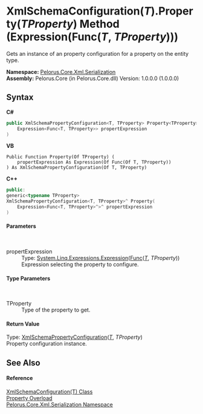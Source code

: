 # XmlSchemaConfiguration(*T*).Property(*TProperty*) Method (Expression(Func(*T*, *TProperty*)))
 

Gets an instance of an property configuration for a property on the entity type.

**Namespace:**&nbsp;<a href="9052B9D6">Pelorus.Core.Xml.Serialization</a><br />**Assembly:**&nbsp;Pelorus.Core (in Pelorus.Core.dll) Version: 1.0.0.0 (1.0.0.0)

## Syntax

**C#**<br />
``` C#
public XmlSchemaPropertyConfiguration<T, TProperty> Property<TProperty>(
	Expression<Func<T, TProperty>> propertExpression
)

```

**VB**<br />
``` VB
Public Function Property(Of TProperty) ( 
	propertExpression As Expression(Of Func(Of T, TProperty))
) As XmlSchemaPropertyConfiguration(Of T, TProperty)
```

**C++**<br />
``` C++
public:
generic<typename TProperty>
XmlSchemaPropertyConfiguration<T, TProperty>^ Property(
	Expression<Func<T, TProperty>^>^ propertExpression
)
```


#### Parameters
&nbsp;<dl><dt>propertExpression</dt><dd>Type: <a href="http://msdn2.microsoft.com/en-us/library/bb335710" target="_blank">System.Linq.Expressions.Expression</a>(<a href="http://msdn2.microsoft.com/en-us/library/bb549151" target="_blank">Func</a>(<a href="9277C9E5">*T*</a>, *TProperty*))<br />Expression selecting the property to configure.</dd></dl>

#### Type Parameters
&nbsp;<dl><dt>TProperty</dt><dd>Type of the property to get.</dd></dl>

#### Return Value
Type: <a href="22622739">XmlSchemaPropertyConfiguration</a>(<a href="9277C9E5">*T*</a>, *TProperty*)<br />Property configuration instance.

## See Also


#### Reference
<a href="9277C9E5">XmlSchemaConfiguration(T) Class</a><br /><a href="38A649E">Property Overload</a><br /><a href="9052B9D6">Pelorus.Core.Xml.Serialization Namespace</a><br />